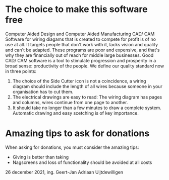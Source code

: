 # The choice to make this software free

Computer Aided Design and Computer Aided Manufacturing CAD/ CAM Software for wiring diagams that is created to compete for profit is of no use at all. It targets people that don't work with it, lacks vision and quality and can't be adapted. These programs are poor and expensive, and that's why they are financially out of reach for middle large businesses. Good CAD/ CAM software is a tool to stimulate progression and prosperity in a broad sense: productivity of the people. We define our quality standard now in three points:
1. The choice of the Side Cutter icon is not a coincidence, a wiring diagram should include the length of all wires because someone in your organisation has to cut them.
2. The electrical drawings are easy to read: The wiring diagram has pages and columns, wires continue from one page to another.
3. It should take no longer than a few minutes to draw a complete system. Automatic drawing and easy scetching is of key importance.

# Amazing tips to ask for donations

When asking for donations, you must consider the amazing tips:
 - Giving is better than taking
 - Nagscreens and loss of functionality should be avoided at all costs

26 december 2021, ing. Geert-Jan Adriaan Uijtdewilligen
